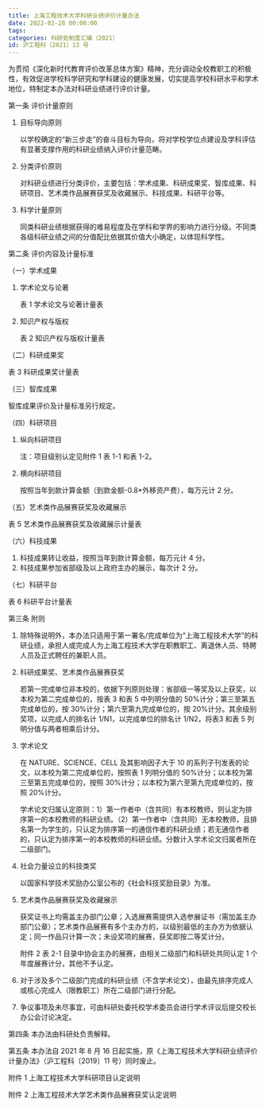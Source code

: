 ```yaml
---
title: 上海工程技术大学科研业绩评价计量办法
date: 2022-02-28 00:00:00
tags: 
categories: 科研处制度汇编（2021）
id: 沪工程科〔2021〕13 号
---
```


为贯彻《深化新时代教育评价改革总体方案》精神，充分调动全校教职工的积极性，有效促进学校科学研究和学科建设的健康发展，切实提高学校科研水平和学术地位，特制定本办法对科研业绩进行评价计量。

第一条 评价计量原则

1. 目标导向原则
   
   以学校确定的“新三步走”的奋斗目标为导向，将对学校学位点建设及学科评估有显著支撑作用的科研业绩纳入评价计量范畴。

2. 分类评价原则

   对科研业绩进行分类评价，主要包括：学术成果、科研成果奖、智库成果、科研项目、艺术类作品展赛获奖及收藏展示、科技成果、科研平台等。

3. 科学计量原则

   同类科研业绩根据获得的难易程度及在学科和学界的影响力进行分级。不同类各级科研业绩之间的分值配比依据其价值大小确定，以体现科学性。

第二条 评价内容及计量标准

（一）学术成果

1. 学术论文与论著

   表 1 学术论文与论著计量表

2. 知识产权与版权

   表 2  知识产权与版权计量表

（二）科研成果奖

表 3 科研成果奖计量表

（三）智库成果

智库成果评价及计量标准另行规定。

（四）科研项目

1. 纵向科研项目

   注：项目级别认定见附件 1 表 1-1 和表 1-2。

2. 横向科研项目

   按照当年到款计算金额（到款金额-0.8*外移资产费），每万元计 2 分。

（五）艺术类作品展赛获奖及收藏展示

表 5 艺术类作品展赛获奖及收藏展示计量表

（六）科技成果

1. 科技成果转让收益，按照当年到款计算金额，每万元计 4 分。
2. 科技成果参加省部级及以上政府主办的展示，每次计 2 分。

（七）科研平台

表 6 科研平台计量表

第三条 附则

1. 除特殊说明外，本办法只适用于第一署名/完成单位为“上海工程技术大学”的科研业绩，承担人或完成人为上海工程技术大学在职教职工、离退休人员、特聘人员及正式聘任的兼职人员。

2. 科研成果奖、艺术类作品展赛获奖

   若第一完成单位非本校的，依据下列原则处理：省部级一等奖及以上获奖，以本校为第二完成单位的，按表 3 和表 5 中列明分值的 50%计分；第三至第五完成单位的，按 30%计分；第六至第九完成单位的，按 20%计分。其余级别奖项，以完成人的排名计 1/N1，以完成单位的排名计 1/N2，将表3 和表 5 列明分值与两者相乘后计分。

3. 学术论文

   在 NATURE、SCIENCE、CELL 及其影响因子大于 10 的系列子刊发表的论文，以本校为第二完成单位的，按照表 1 列明分值的 50%计分；以本校为第三至第五完成单位的，按照 30%计分；以本校为第六至第九完成单位的，按照 20%计分。

   学术论文归属认定原则：1）第一作者中（含共同）有本校教师，则认定为排序第一的本校教师的科研业绩。（2）第一作者中（含共同）无本校教师，且排名第一为学生的，只认定为排序第一的通信作者的科研业绩；若无通信作者的，只认定为排序第一的本校教师的科研业绩。分数计入学术论文归属者所在二级部门。

4. 社会力量设立的科技类奖
   
   以国家科学技术奖励办公室公布的《社会科技奖励目录》为准。

5. 艺术类作品展赛获奖及收藏展示
   
   获奖证书上均需盖主办部门公章；入选展赛需提供入选参展证书（需加盖主办部门公章）；艺术类作品展赛有多个主办方的，以级别最低的主办方为依据认定；同一作品只计算一次；未设奖项的展赛，获奖即按二等奖计分。

   附件 2 表 2-1 目录中协会主办的展赛，由相关二级部门和科研处共同认定 1 个年度展赛计分，其他不予认定。

6. 对于涉及多个二级部门完成的科研业绩（不含学术论文），由最先排序完成人或核心完成人（限教职工）所在二级部门进行分配。

7. 争议事项及未尽事宜，可由科研处委托校学术委员会进行学术评议后提交校长办公会讨论决定。

第四条 本办法由科研处负责解释。

第五条 本办法自 2021 年 8 月 16 日起实施，原《上海工程技术大学科研业绩评价计量办法》（沪工程科〔2019〕11 号）同时废止。

附件 1 上海工程技术大学科研项目认定说明

附件 2 上海工程技术大学艺术类作品展赛获奖认定说明
